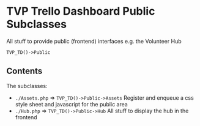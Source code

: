 # TVP Trello Dashboard Public Subclasses

All stuff to provide public (frontend) interfaces e.g. the Volunteer Hub

`TVP_TD()->Public`

## Contents

The subclasses:
* `./Assets.php` => `TVP_TD()->Public->Assets` Register and enqueue a css style sheet and javascript for the public area
* `./Hub.php` => `TVP_TD()->Public->Hub` All stuff to display the hub in the frontend
